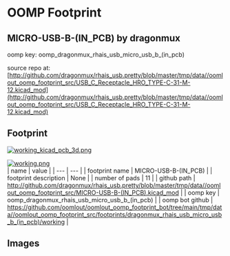 # OOMP Footprint  
## MICRO-USB-B-(IN_PCB)  by dragonmux  
  
oomp key: oomp_dragonmux_rhais_usb_micro_usb_b_(in_pcb)  
  
source repo at: [http://github.com/dragonmux/rhais_usb.pretty/blob/master/tmp/data//oomlout_oomp_footprint_src/USB_C_Receptacle_HRO_TYPE-C-31-M-12.kicad_mod](http://github.com/dragonmux/rhais_usb.pretty/blob/master/tmp/data//oomlout_oomp_footprint_src/USB_C_Receptacle_HRO_TYPE-C-31-M-12.kicad_mod)  
## Footprint  
  
[![working_kicad_pcb_3d.png](working_kicad_pcb_3d_600.png)](working_kicad_pcb_3d.png)  
  
[![working.png](working_600.png)](working.png)  
| name | value | 
| --- | --- | 
| footprint name | MICRO-USB-B-(IN_PCB) | 
| footprint description | None | 
| number of pads | 11 | 
| github path | http://github.com/dragonmux/rhais_usb.pretty/blob/master/tmp/data//oomlout_oomp_footprint_src/MICRO-USB-B-(IN_PCB).kicad_mod | 
| oomp key | oomp_dragonmux_rhais_usb_micro_usb_b_(in_pcb) | 
| oomp bot github | https://github.com/oomlout/oomlout_oomp_footprint_bot/tree/main/tmp/data//oomlout_oomp_footprint_src/footprints/dragonmux_rhais_usb_micro_usb_b_(in_pcb)/working | 
## Images  
